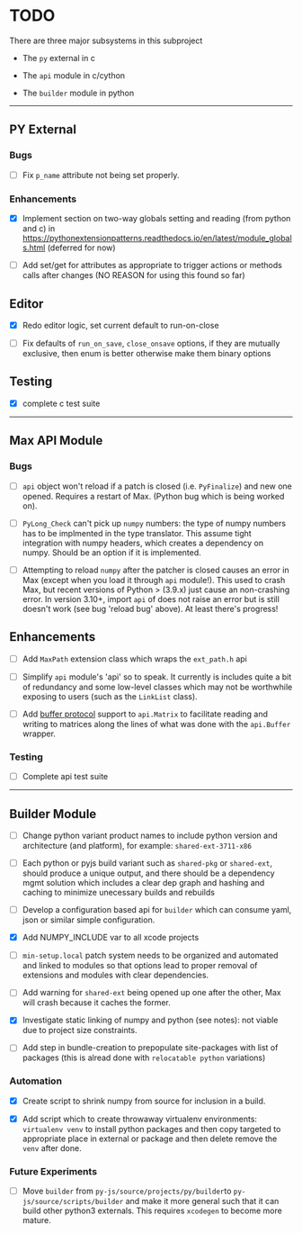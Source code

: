 # TODO

There are three major subsystems in this subproject

- The `py` external in c

- The `api` module in c/cython

- The `builder` module in python

-------------------------------------------------------------------------------

## PY External

### Bugs

- [ ] Fix `p_name` attribute not being set properly.

### Enhancements

- [x] Implement section on two-way globals setting and reading (from python and c) in <https://pythonextensionpatterns.readthedocs.io/en/latest/module_globals.html> (deferred for now)

- [ ] Add set/get for attributes as appropriate to trigger actions or methods calls
      after changes (NO REASON for using this found so far)

## Editor

- [x] Redo editor logic, set current default to run-on-close

- [ ] Fix defaults of `run_on_save`, `close_onsave` options, if they are mutually exclusive, then enum is better otherwise make them binary options

## Testing

- [x] complete c test suite


-------------------------------------------------------------------------------

## Max API Module

### Bugs

- [ ] `api` object won't reload if a patch is closed (i.e. `PyFinalize`) and new one opened. Requires a restart of Max. (Python bug which is being worked on).

- [ ] `PyLong_Check` can't pick up `numpy` numbers: the type of numpy numbers has to be implmented in the type translator. This assume tight integration with numpy headers, which creates a dependency on numpy. Should be an option if it is implemented.

- [ ] Attempting to reload `numpy` after the patcher is closed causes an error in Max (except when you load it through `api` module!). This used to crash Max, but recent versions of Python > (3.9.x) just cause an non-crashing error. In version 3.10+,  import `api` of does not raise an error but is still doesn't work (see bug 'reload bug' above). At least there's progress!

## Enhancements

- [ ] Add `MaxPath` extension class which wraps the `ext_path.h` api

- [ ] Simplify `api` module's 'api' so to speak. It currently is includes quite a bit of redundancy and some low-level classes which may not be worthwhile exposing to users (such as the `LinkList` class).

- [ ] Add [buffer protocol](https://cython.readthedocs.io/en/latest/src/userguide/buffer.html) support to `api.Matrix` to facilitate reading and writing to matrices along the lines of what was done with the `api.Buffer` wrapper.

### Testing

- [ ] Complete api test suite

-------------------------------------------------------------------------------

## Builder Module

- [ ] Change python variant product names to include python version and architecture (and platform), for example: `shared-ext-3711-x86`

- [ ] Each python or pyjs build variant such as `shared-pkg` or `shared-ext`, should produce a unique output, and there should be a dependency mgmt solution which includes a clear dep graph and hashing and caching to minimize unecessary builds and rebuilds

- [ ] Develop a configuration based api for `builder` which can consume yaml, json or similar simple configuration.

- [x] Add NUMPY_INCLUDE var to all xcode projects

- [ ] `min-setup.local` patch system needs to be organized and automated and linked to modules so that options lead to proper removal of extensions and modules with clear dependencies.

- [ ] Add warning for `shared-ext` being opened up one after the other, Max will crash because it caches the former.

- [x] Investigate static linking of numpy and python (see notes): not viable due to project size constraints.

- [ ] Add step in bundle-creation to prepopulate site-packages with list of packages (this is alread done with `relocatable python` variations)


### Automation

- [x] Create script to shrink numpy from source for inclusion in a build.

- [x] Add script which to create throwaway virtualenv environments: `virtualenv venv` to install python packages and then copy targeted to appropriate place in external or package and then delete remove the `venv` after done.

### Future Experiments

- [ ] Move `builder` from `py-js/source/projects/py/builder`to `py-js/source/scripts/builder` and make it more general such that it can build other python3 externals. This requires `xcodegen` to become more mature.

